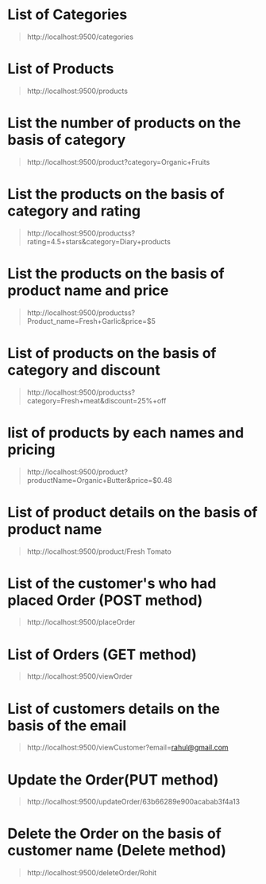 
# List of Categories
> http://localhost:9500/categories

# List of Products
> http://localhost:9500/products

# List the number of products on the basis of category
> http://localhost:9500/product?category=Organic+Fruits

# List the products on the basis of category and rating
> http://localhost:9500/productss?rating=4.5+stars&category=Diary+products

# List the products on the basis of product name and price
> http://localhost:9500/productss?Product_name=Fresh+Garlic&price=$5 

# List of products on the basis of category and discount
> http://localhost:9500/productss?category=Fresh+meat&discount=25%+off

# list of products by each names and pricing 
> http://localhost:9500/product?productName=Organic+Butter&price=$0.48

# List of product details on the basis of product name
> http://localhost:9500/product/Fresh Tomato

# List of the customer's who had placed Order (POST method)
> http://localhost:9500/placeOrder

# List of Orders (GET method)
> http://localhost:9500/viewOrder

# List of customers details on the basis of the email
> http://localhost:9500/viewCustomer?email=rahul@gmail.com

# Update the Order(PUT method)
> http://localhost:9500/updateOrder/63b66289e900acabab3f4a13
 
# Delete the Order on the basis of customer name (Delete method)
> http://localhost:9500/deleteOrder/Rohit

